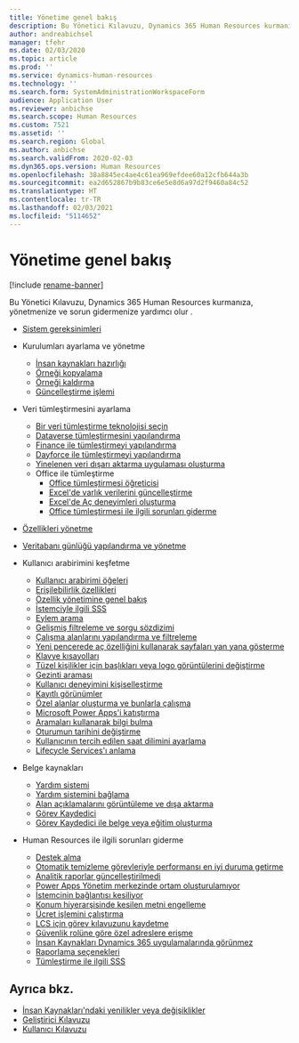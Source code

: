 ```yaml
---
title: Yönetime genel bakış
description: Bu Yönetici Kılavuzu, Dynamics 365 Human Resources kurmanıza, yönetmenize ve sorun gidermenize yardımcı olur .
author: andreabichsel
manager: tfehr
ms.date: 02/03/2020
ms.topic: article
ms.prod: ''
ms.service: dynamics-human-resources
ms.technology: ''
ms.search.form: SystemAdministrationWorkspaceForm
audience: Application User
ms.reviewer: anbichse
ms.search.scope: Human Resources
ms.custom: 7521
ms.assetid: ''
ms.search.region: Global
ms.author: anbichse
ms.search.validFrom: 2020-02-03
ms.dyn365.ops.version: Human Resources
ms.openlocfilehash: 38a8845ec4ae4c61ea969efdee60a12cfb644a3b
ms.sourcegitcommit: ea2d652867b9b83ce6e5e8d6a97d2f9460a84c52
ms.translationtype: HT
ms.contentlocale: tr-TR
ms.lasthandoff: 02/03/2021
ms.locfileid: "5114652"
---
```

# <a name="administration-overview"></a>Yönetime genel bakış

[!include [rename-banner](~/includes/cc-data-platform-banner.md)]

Bu Yönetici Kılavuzu, Dynamics 365 Human Resources kurmanıza, yönetmenize ve sorun gidermenize yardımcı olur .

- [Sistem gereksinimleri](hr-admin-system-requirements.md)

- Kurulumları ayarlama ve yönetme
  - [İnsan kaynakları hazırlığı](hr-admin-setup-provision.md)
  - [Örneği kopyalama](hr-admin-setup-copy-instance.md)
  - [Örneği kaldırma](hr-admin-setup-remove-instance.md)
  - [Güncelleştirme işlemi](hr-admin-setup-update-process.md)

- Veri tümleştirmesini ayarlama
  - [Bir veri tümleştirme teknolojisi seçin](hr-admin-integration-choose-technology.md)
  - [Dataverse tümleştirmesini yapılandırma](hr-admin-integration-common-data-service.md)
  - [Finance ile tümleştirmeyi yapılandırma](hr-admin-integration-finance.md)
  - [Dayforce ile tümleştirmeyi yapılandırma](hr-admin-integration-dayforce.md)
  - [Yinelenen veri dışarı aktarma uygulaması oluşturma](hr-admin-integration-recurring-data-export.md)
  - Office ile tümleştirme
    - [Office tümleştirmesi öğreticisi](../dev-itpro/office-integration/office-integration-tutorial.md?toc=/dynamics365/unified-operations/talent/toc.json)
    - [Excel'de varlık verilerini güncelleştirme](../dev-itpro/office-integration/use-excel-add-in.md?toc=/dynamics365/unified-operations/talent/toc.json)
    - [Excel'de Aç deneyimleri oluşturma](../dev-itpro/office-integration/office-integration-edit-excel.md?toc=/dynamics365/unified-operations/talent/toc.json)
    - [Office tümleştirmesi ile ilgili sorunları giderme](../dev-itpro/office-integration/office-integration-troubleshooting.md?toc=/dynamics365/unified-operations/talent/toc.json)

- [Özellikleri yönetme](hr-admin-manage-features.md)

- [Veritabanı günlüğü yapılandırma ve yönetme](hr-admin-database-logging.md)

- Kullanıcı arabirimini keşfetme
  - [Kullanıcı arabirimi öğeleri](../fin-ops-core/fin-ops/get-started/user-interface-elements.md?toc=/dynamics365/human-resources/toc.json)
  - [Erişilebilirlik özellikleri](../fin-ops-core/fin-ops/get-started/accessibility-features.md?toc=/dynamics365/human-resources/toc.json)
  - [Özellik yönetimine genel bakış](../fin-ops-core/fin-ops/get-started/feature-management/feature-management-overview.md?toc=/dynamics365/human-resources/toc.json)
  - [İstemciyle ilgili SSS](../fin-ops-core/fin-ops/get-started/client-faq.md?toc=/dynamics365/human-resources/toc.json)
  - [Eylem arama](../fin-ops-core/fin-ops/get-started/action-search.md?toc=/dynamics365/human-resources/toc.json)
  - [Gelişmiş filtreleme ve sorgu sözdizimi](../fin-ops-core/fin-ops/get-started/advanced-filtering-query-options.md?toc=/dynamics365/human-resources/toc.json)
  - [Çalışma alanlarını yapılandırma ve filtreleme](../fin-ops-core/fin-ops/get-started/configure-filter-workspaces.md?toc=/dynamics365/financehuman-resources/toc.json)
  - [Yeni pencerede aç özelliğini kullanarak sayfaları yan yana gösterme](../fin-ops-core/fin-ops/get-started/display-pages-side-by-side.md?toc=/dynamics365/human-resources/toc.json)
  - [Klavye kısayolları](../fin-ops-core/fin-ops/get-started/shortcut-keys.md?toc=/dynamics365/human-resources/toc.json)
  - [Tüzel kişilikler için başlıkları veya logo görüntülerini değiştirme](../fin-ops-core/fin-ops/get-started/tasks/change-banner-or-logo.md?toc=/dynamics365/human-resources/toc.json)
  - [Gezinti araması](../fin-ops-core/fin-ops/get-started/navigation-search.md?toc=/dynamics365/human-resources/toc.json)
  - [Kullanıcı deneyimini kişiselleştirme](../fin-ops-core/fin-ops/get-started/personalize-user-experience.md?toc=/dynamics365/human-resources/toc.json)
  - [Kayıtlı görünümler](../fin-ops-core/fin-ops/get-started/saved-views.md?toc=/dynamics365/human-resources/toc.json)
  - [Özel alanlar oluşturma ve bunlarla çalışma](../fin-ops-core/fin-ops/get-started/user-defined-fields.md?toc=/dynamics365/human-resources/toc.json)
  - [Microsoft Power Apps'i katıştırma](../fin-ops-core/fin-ops/get-started/embed-power-apps.md?toc=/dynamics365/human-resources/toc.json)
  - [Aramaları kullanarak bilgi bulma](../fin-ops-core/fin-ops/get-started/use-lookups-to-find-information.md?toc=/dynamics365/human-resources/toc.json)
  - [Oturumun tarihini değiştirme](../fin-ops-core/fin-ops/organization-administration/tasks/change-date-session.md?toc=/dynamics365/human-resources/toc.json)
  - [Kullanıcının tercih edilen saat dilimini ayarlama](../fin-ops-core/fin-ops/organization-administration/tasks/set-users-preferred-time-zone.md?toc=/dynamics365/human-resources/toc.json)
  - [Lifecycle Services'ı anlama](../fin-ops-core/dev-itpro/lifecycle-services/lcs-works-lcs.md?toc=/dynamics365/human-resources/toc.json)

- Belge kaynakları
  - [Yardım sistemi](../fin-ops-core/fin-ops/get-started/help-overview.md?toc=/dynamics365/human-resources/toc.json)
  - [Yardım sistemini bağlama](../fin-ops-core/fin-ops/get-started/help-connect.md?toc=/dynamics365/human-resources/toc.json)
  - [Alan açıklamalarını görüntüleme ve dışa aktarma](../fin-ops-core/fin-ops/get-started/view-export-field-descriptions.md?toc=/dynamics365/human-resources/toc.json)
  - [Görev Kaydedici](../fin-ops-core/dev-itpro/user-interface/task-recorder.md?toc=/dynamics365/human-resources/toc.json)
  - [Görev Kaydedici ile belge veya eğitim oluşturma](../fin-ops-core/dev-itpro/user-interface/task-recorder-training-docs.md?toc=/dynamics365/human-resources/toc.json)

- Human Resources ile ilgili sorunları giderme
  - [Destek alma](hr-admin-troubleshooting-support.md)
  - [Otomatik temizleme görevleriyle performansı en iyi duruma getirme](hr-admin-troubleshooting-batch-history.md)
  - [Analitik raporlar güncelleştirilmedi](hr-admin-troubleshooting-analytic-reports.md)
  - [Power Apps Yönetim merkezinde ortam oluşturulamıyor](hr-admin-troubleshooting-power-apps.md)
  - [İstemcinin bağlantısı kesiliyor](hr-admin-troubleshooting-disconnect.md)
  - [Konum hiyerarşisinde kesilen metni engelleme](hr-admin-troubleshooting-truncate.md)
  - [Ücret işlemini çalıştırma](hr-admin-troubleshooting-compensation.md)
  - [LCS için görev kılavuzunu kaydetme](hr-admin-troubleshooting-task-guide.md)
  - [Güvenlik rolüne göre özel adreslere erişme](hr-admin-troubleshooting-private-addresses.md)
  - [İnsan Kaynakları Dynamics 365 uygulamalarında görünmez](hr-admin-troubleshooting-not-in-apps.md)
  - [Raporlama seçenekleri](hr-admin-troubleshooting-reporting.md)
  - [Tümleştirme ile ilgili SSS](hr-admin-troubleshooting-integration.md)

## <a name="see-also"></a>Ayrıca bkz.

- [İnsan Kaynakları'ndaki yenilikler veya değişiklikler](hr-admin-whats-new.md)
- [Geliştirici Kılavuzu](hr-developer-overview.md)
- [Kullanıcı Kılavuzu](hr-hrpro-overview.md)